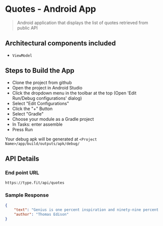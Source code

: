 # Quotes - Android App

> Android application that displays the list of quotes retrieved from public API

## Architectural components included
- `ViewModel`

## Steps to Build the App

-   Clone the project from github
-   Open the project in Android Studio
-   Click the dropdown menu in the toolbar at the top (Open 'Edit Run/Debug configurations' dialog)
-   Select "Edit Configurations"
-   Click the "+" Button
-   Select "Gradle"
-   Choose your module as a Gradle project
-   In Tasks: enter assemble
-   Press Run

Your debug apk will be generated at `<Project Name>/app/build/outputs/apk/debug/`

## API Details

### End point URL
`https://type.fit/api/quotes`

### Sample Response
```json
{
    "text": "Genius is one percent inspiration and ninety-nine percent perspiration.",
    "author": "Thomas Edison"
}
```

